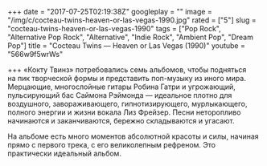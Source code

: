 +++
date = "2017-07-25T02:19:38Z"
googleplay = ""
image = "/img/c/cocteau-twins-heaven-or-las-vegas-1990.jpg"
rated = ["5"]
slug = "cocteau-twins-heaven-or-las-vegas-1990"
tags = ["Pop Rock", "Alternative Pop Rock", "Alternative", "Indie Rock", "Ambient Pop", "Dream Pop"]
title = "Cocteau Twins — Heaven or Las Vegas (1990)"
youtube = "566w9f5wrWs"

+++
&laquo;Кокту Твинз&raquo; потребовались семь альбомов, чтобы подняться на&nbsp;пик творческой формы и&nbsp;представить поп-музыку из&nbsp;иного мира. Мерцающие, многослойные гитары Робина Гатри и&nbsp;угрожающий, пульсирующий бас Саймона Рэймонда&nbsp;&mdash; идеальное плотно для воздушного, завораживающего, гипнотизирующего, мурлыкающего, полного энергии и&nbsp;жизни вокала Лиз Фрейзер. Песни неторопливо начинаются и&nbsp;заканчиваются, бережно складываются и&nbsp;угасают. 

На&nbsp;альбоме есть много моментов абсолютной красоты и&nbsp;силы, начиная прямо с&nbsp;первого трека, с&nbsp;его великолепным рефреном. Это практически идеальный альбом.